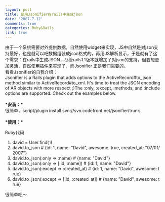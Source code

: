```yaml
---
layout: post
title: 使用Jsonifier在rails中生成json
date: '2007-7-12'
comments: true
categories: Ruby&Rails
link: true
---
```

<p>由于一个系统需要对外提供数据，自然使用widget来实现，JS中自然是对json支持最好，也是就可以吧数据组装成json格式的，再用JS解析显示，于是就有了这个需求：在rails中生成JSON，尽管rails1.1版本就增加了对json的支持，但要想更加灵活，自然使用插件来实现了，而Jsonifier 正是我们需要的。<br />
看看Jsonifier的自我介绍：<br />
Jsonifier is a Rails plugin that adds options to the ActiveRecord#to_json method similar to ActiveRecord#to_xml. It's time to treat the JSON encoding of AR objects with more respect ;)The :only, :except, :methods, and :include options are supported. Check out the examples below. <br />
<br />
<strong>*安装：*</strong><br />
很简单，script/plugin install svn://svn.codefront.net/jsonifier/trunk<br />
<br />
<strong>*使用：*</strong></p>
<div class="codeText">
<div class="codeHead">Ruby代码</div>
<ol start="1" class="dp-rb">
    <li class="alt"><span><span>david&nbsp;=&nbsp;User.find(1)&nbsp;&nbsp;</span></span></li>
    <li class=""><span>david.to_json&nbsp;<span class="comment">#&nbsp;{id:&nbsp;1,&nbsp;name:&nbsp;&quot;David&quot;,&nbsp;awesome:&nbsp;true,&nbsp;created_at:&nbsp;&quot;07/01/2007&quot;}</span><span>&nbsp;&nbsp;</span></span></li>
    <li class="alt"><span>david.to_json(<span class="symbol">:only</span><span>&nbsp;=&gt;&nbsp;</span><span class="symbol">:name</span><span>)&nbsp;</span><span class="comment">#&nbsp;{name:&nbsp;&quot;David&quot;}</span><span>&nbsp;&nbsp;</span></span></li>
    <li class=""><span>david.to_json(<span class="symbol">:only</span><span>&nbsp;=&gt;&nbsp;[</span><span class="symbol">:id</span><span>,&nbsp;</span><span class="symbol">:name</span><span>])&nbsp;</span><span class="comment">#&nbsp;{id:&nbsp;1,&nbsp;name:&nbsp;&quot;David&quot;}</span><span>&nbsp;&nbsp;</span></span></li>
    <li class="alt"><span>david.to_json(<span class="symbol">:except</span><span>&nbsp;=&gt;&nbsp;</span><span class="symbol">:created_at</span><span>)&nbsp;</span><span class="comment">#&nbsp;{id:&nbsp;1,&nbsp;name:&nbsp;&quot;David&quot;,&nbsp;awesome:&nbsp;true}</span><span>&nbsp;&nbsp;</span></span></li>
    <li class=""><span>david.to_json(<span class="symbol">:except</span><span>&nbsp;=&gt;&nbsp;[</span><span class="symbol">:id</span><span>,&nbsp;</span><span class="symbol">:created_at</span><span>])&nbsp;</span><span class="comment">#&nbsp;{name:&nbsp;&quot;David&quot;,&nbsp;awesome:&nbsp;true}</span><span>&nbsp;&nbsp;</span></span></li>
</ol>
</div>
<p>很简单吧～</p>

